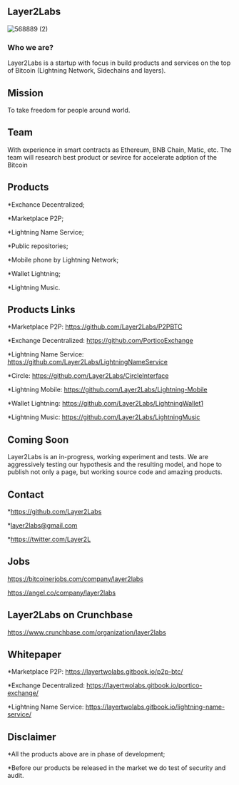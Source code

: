 ## Layer2Labs
![568889 (2)](https://user-images.githubusercontent.com/83122757/160809589-26d2f1b3-0090-4a36-a803-24e3144d44ad.png)

### Who we are? 

Layer2Labs is a startup  with focus in build products and services on the top of Bitcoin (Lightning Network, Sidechains and layers).

## Mission

To take freedom for people around world.

## Team 

With experience in smart contracts as Ethereum, BNB Chain, Matic, etc. The team will research best product or sevirce for accelerate adption of the Bitcoin

## Products

*Exchance Decentralized;

*Marketplace P2P;

*Lightning Name Service;

*Public repositories;

*Mobile phone by Lightning Network;

*Wallet Lightning;

*Lightning Music.

## Products Links

*Marketplace P2P: https://github.com/Layer2Labs/P2PBTC

*Exchange Decentralized: https://github.com/PorticoExchange

*Lightning Name Service: https://github.com/Layer2Labs/LightningNameService 

*Circle: https://github.com/Layer2Labs/CircleInterface

*Lightning Mobile: https://github.com/Layer2Labs/Lightning-Mobile

*Wallet Lightning: https://github.com/Layer2Labs/LightningWallet1

*Lightning Music: https://github.com/Layer2Labs/LightningMusic

## Coming Soon 

Layer2Labs is an in-progress, working experiment and tests. We are aggressively testing our hypothesis and the resulting model, and hope to publish not only a page, but working source code and amazing products.

## Contact

*https://github.com/Layer2Labs

*layer2labs@gmail.com

*https://twitter.com/Layer2L

## Jobs

https://bitcoinerjobs.com/company/layer2labs

https://angel.co/company/layer2labs

## Layer2Labs on Crunchbase

https://www.crunchbase.com/organization/layer2labs

## Whitepaper

*Marketplace P2P: https://layertwolabs.gitbook.io/p2p-btc/

*Exchange Decentralized: https://layertwolabs.gitbook.io/portico-exchange/

*Lightning Name Service: https://layertwolabs.gitbook.io/lightning-name-service/

## Disclaimer

*All the products above are in phase of development;

*Before our products be released in the market we do test of security and audit.
